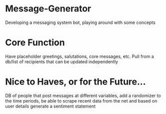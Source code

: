 # Message-Generator
Developing a messaging system bot, playing around with some concepts

# Core Function
Have placeholder greetings, salutations, core messages, etc.  Pull from a db/list of recipients that can be updated independently

# Nice to Haves, or for the Future...
DB of people that post messages at different variables, add a randomizer to the time periods, be able to scrape recent data from the net and based on user details generate a sentiment statement
